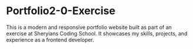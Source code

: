 # Portfolio2-0-Exercise
This is a modern and responsive portfolio website built as part of an exercise at Sheryians Coding School. It showcases my skills, projects, and experience as a frontend developer.
